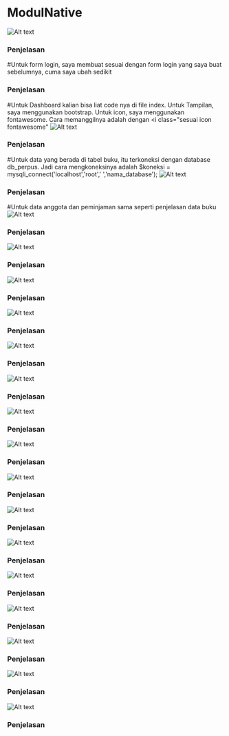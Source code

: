 # ModulNative
![Alt text](https://github.com/mikaozora/ModulNative/blob/master/Screenshot%20(54).png)
### Penjelasan
#Untuk form login, saya membuat sesuai dengan form login yang saya buat sebelumnya, cuma saya ubah sedikit
### Penjelasan
#Untuk Dashboard kalian bisa liat code nya di file index. Untuk Tampilan, saya menggunakan bootstrap. Untuk icon, saya menggunakan fontawesome. Cara memanggilnya adalah dengan <i class="sesuai icon fontawesome"</i>
![Alt text](https://github.com/mikaozora/ModulNative/blob/master/Screenshot%20(55).png)
### Penjelasan
#Untuk data yang berada di tabel buku, itu terkoneksi dengan database db_perpus. Jadi cara mengkoneksinya adalah $koneksi = mysqli_connect('localhost','root',' ','nama_database');
![Alt text](https://github.com/mikaozora/ModulNative/blob/master/Screenshot%20(88).png)
### Penjelasan
#Untuk data anggota dan peminjaman sama seperti penjelasan data buku
![Alt text](https://github.com/mikaozora/ModulNative/blob/master/Screenshot%20(89).png)
### Penjelasan
![Alt text](https://github.com/mikaozora/ModulNative/blob/master/Screenshot%20(90).png)
### Penjelasan
![Alt text](https://github.com/mikaozora/ModulNative/blob/master/Screenshot%20(91).png)
### Penjelasan
![Alt text](https://github.com/mikaozora/ModulNative/blob/master/Screenshot%20(92).png)
### Penjelasan
![Alt text](https://github.com/mikaozora/ModulNative/blob/master/Screenshot%20(93).png)
### Penjelasan
![Alt text](https://github.com/mikaozora/ModulNative/blob/master/Screenshot%20(94).png)
### Penjelasan
![Alt text](https://github.com/mikaozora/ModulNative/blob/master/Screenshot%20(95).png)
### Penjelasan
![Alt text](https://github.com/mikaozora/ModulNative/blob/master/Screenshot%20(96).png)
### Penjelasan
![Alt text](https://github.com/mikaozora/ModulNative/blob/master/Screenshot%20(97).png)
### Penjelasan
![Alt text](https://github.com/mikaozora/ModulNative/blob/master/Screenshot%20(98).png)
### Penjelasan
![Alt text](https://github.com/mikaozora/ModulNative/blob/master/Screenshot%20(99).png)
### Penjelasan
![Alt text](https://github.com/mikaozora/ModulNative/blob/master/Screenshot%20(100).png)
### Penjelasan
![Alt text](https://github.com/mikaozora/ModulNative/blob/master/Screenshot%20(101).png)
### Penjelasan
![Alt text](https://github.com/mikaozora/ModulNative/blob/master/Screenshot%20(102).png)
### Penjelasan
![Alt text](https://github.com/mikaozora/ModulNative/blob/master/Screenshot%20(103).png)
### Penjelasan
![Alt text](https://github.com/mikaozora/ModulNative/blob/master/Screenshot%20(104).png)
### Penjelasan
